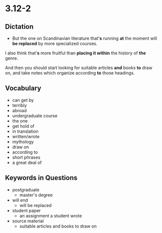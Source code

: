 # 3.12-2

## Dictation

- But the one on Scandinavian literature that'**s** running **at** the moment will **be replaced** by more specialized courses.

I also think that'**s** more fruitful than **placing it within** the history of **the** genre.

And then you should start looking for suitable articles **and** books **to** draw on, and take notes which organize according **to** those headings.

## Vocabulary

- can get by
- terribly
- abroad
- undergraduate course
- the one
- get hold of
- in translation
- written/wrote
- mythology
- draw on
- according to
- short phrases
- a great deal of

## Keywords in Questions

- postgraduate
    - master's degree
- will end
    - will be replaced
- student paper
    - an assignment a student wrote
- source material
    - suitable articles and books to draw on